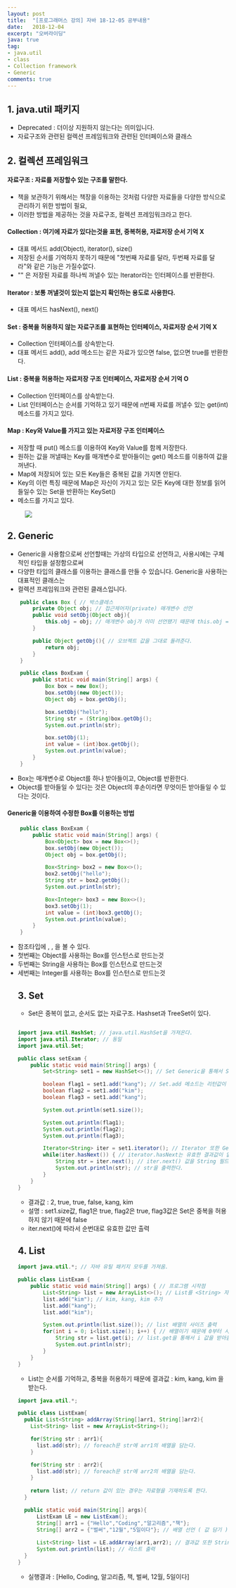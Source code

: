 ```yaml
---
layout: post
title:  "[프로그래머스 강의] 자바 18-12-05 공부내용"
date:   2018-12-04
excerpt: "오버라이딩"
java: true
tag:
- java.util
- class
- Collection framework
- Generic
comments: true
---
```


## 1. java.util 패키지

* Deprecated : 더이상 지원하지 않는다는 의미입니다.
* 자료구조와 관련된 컬렉션 프레임워크와 관련된 인터페이스와 클래스

## 2. 컬렉션 프레임워크

#### 자료구조 : 자료를 저장할수 있는 구조를 말한다.
  * 책을 보관하기 위해서는 책장을 이용하는 것처럼 다양한 자료들을 다양한 방식으로 관리하기 위한 방법이 필요,
  * 이러한 방법을 제공하는 것을 자료구조, 컬렉션 프레임워크라고 한다.

#### Collection : 여기에 자료가 있다는것을 표현, 중복허용, 자료저장 순서 기억 X
  * 대표 메서드 add(Object), iterator(), size() 
  * 저장된 순서를 기억하지 못하기 때문에 "첫번째 자료를 달라, 두번째 자료를 달라"와 같은 기능은 가질수없다.
  * "" 은 저장된 자료를 하나씩 꺼낼수 있는 Iterator라는 인터페이스를 반환한다.

#### Iterator : 보통 꺼낼것이 있는지 없는지 확인하는 용도로 사용한다.
  * 대표 메서드 hasNext(), next()

#### Set : 중복을 허용하지 않는 자료구조를 표현하는 인터페이스, 자료저장 순서 기억 X
  * Collection 인터페이스를 상속받는다.
  * 대표 메서드 add(), add 메소드는 같은 자료가 있으면 false, 없으면 true를 반환한다.

#### List : 중복을 허용하는 자료저장 구조 인터페이스, 자료저장 순서 기억 O
  * Collection 인터페이스를 상속받는다.
  * List 인터페이스는 순서를 기억하고 있기 때문에 n번째 자료를 꺼낼수 있는 get(int) 메소드를 가지고 있다.

#### Map : Key와 Value를 가지고 있는 자료저장 구조 인터페이스
  * 저장할 때 put() 메소드를 이용하여 Key와 Value를 함께 저장한다.
  * 원하는 값을 꺼낼때는 Key를 매개변수로 받아들이는 get() 메소드를 이용하여 값을 꺼낸다.
  * Map에 저장되어 있는 모든 Key들은 중복된 값을 가지면 안된다.
  * Key의 이런 특징 때문에 Map은 자신이 가지고 있는 모든 Key에 대한 정보를 읽어들일수 있는 Set을 반환하는 KeySet() 
  * 메소드를 가지고 있다.

<figure>
    <a href="/assets/img/collection_framework.png"><img src="/assets/img/collection_framework.png"></a>
</figure>

## 2. Generic 

* Generic을 사용함으로써 선언할때는 가상의 타입으로 선언하고, 사용시에는 구체적인 타입을 설정함으로써 
* 다양한 타입의 클래스를 이용하는 클래스를 만들 수 있습니다. Generic을 사용하는 대표적인 클래스는 
* 컬렉션 프레임워크와 관련된 클래스입니다.

```java
    public class Box { // 박스클레스
        private Object obj; // 접근제어자(private) 매개변수 선언
        public void setObj(Object obj){
            this.obj = obj; // 매개변수 obj가 이미 선언됐기 때문에 this.obj = obj라고 적음. 
        }

        public Object getObj(){ // 오브젝트 값을 그대로 돌려준다.
            return obj;
        }
    }

    public class BoxExam {
        public static void main(String[] args) {
            Box box = new Box();
            box.setObj(new Object());
            Object obj = box.getObj();

            box.setObj("hello");
            String str = (String)box.getObj();
            System.out.println(str);

            box.setObj(1);
            int value = (int)box.getObj();
            System.out.println(value);
        }
    } 
```

* Box는 매개변수로 Object를 하나 받아들이고, Object를 반환한다.
* Object를 받아들일 수 있다는 것은 Object의 후손이라면 무엇이든 받아들일 수 있다는 것이다.

#### Generic을 이용하여 수정한 Box를 이용하는 방법

```java
    public class BoxExam {
        public static void main(String[] args) {
            Box<Object> box = new Box<>();
            box.setObj(new Object());
            Object obj = box.getObj();

            Box<String> box2 = new Box<>();
            box2.setObj("hello");
            String str = box2.getObj();
            System.out.println(str);

            Box<Integer> box3 = new Box<>();
            box3.setObj(1);
            int value = (int)box3.getObj();
            System.out.println(value);
        }
    }

```

* 참조타입에 <Object>, <String>, <Integer>을 볼 수 있다.
* 첫번째는 Object를 사용하는 Box를 인스턴스로 만드는것
* 두번째는 String을 사용하는 Box를 인스턴스로 만드는것
* 세번째는 Integer를 사용하는 Box를 인스턴스로 만드는것

## 3. Set

* Set은 중복이 없고, 순서도 없는 자료구조. Hashset과 TreeSet이 있다.
```java

import java.util.HashSet; // java.util.HashSet을 가져온다.
import java.util.Iterator; // 동일
import java.util.Set;

public class setExam {
    public static void main(String[] args) {
        Set<String> set1 = new HashSet<>(); // Set Generic을 통해서 String으로 받는다.

        boolean flag1 = set1.add("kang"); // Set.add 메소드는 리턴값이 boolean으로 받는다( true or false )
        boolean flag2 = set1.add("kim");
        boolean flag3 = set1.add("kang");

        System.out.println(set1.size()); 

        System.out.println(flag1);
        System.out.println(flag2);
        System.out.println(flag3);

        Iterator<String> iter = set1.iterator(); // Iterator 또한 Generic을 통해 String으로 리턴받는다.
        while(iter.hasNext()) { // iterator.hasNext는 유효한 결과값이 없을때까지 작동한다.
            String str = iter.next(); // iter.next() 값을 String 필드(변수)에 담는다.
            System.out.println(str); // str을 출력한다.
        }
    }
}

```

* 결과값 : 2, true, true, false, kang, kim
* 설명 : set1.size값, flag1은 true, flag2은 true, flag3값은 Set은 중복을 허용하지 않기 때문에 false
* iter.next()에 따라서 순번대로 유효한 값만 출력

## 4. List

```java
import java.util.*; // 자바 유틸 패키지 모두를 가져옴.

public class ListExam {
    public static void main(String[] args) { // 프로그램 시작점
        List<String> list = new ArrayList<>(); // List를 <String> 자료형으로 받는다. 인스턴스 ArrayList 생성(배열)
        list.add("kim"); // kim, kang, kim 추가
        list.add("kang");
        list.add("kim");

        System.out.println(list.size()); // list 배열의 사이즈 출력 
        for(int i = 0; i<list.size(); i++) { // 배열이기 때문에 0부터 시작 
            String str = list.get(i); // list.get을 통해서 i 값을 받아옴 ( 매개변수는 String으로 값을 받아온다. )
            System.out.println(str); 
        }
    }
}
```

* List는 순서를 기억하고, 중복을 허용하기 때문에 결과값 : kim, kang, kim 을 받는다. 

```java
import java.util.*;

public class ListExam{
  public List<String> addArray(String[]arr1, String[]arr2){
    List<String> list = new ArrayList<String>();

    for(String str : arr1){
      list.add(str); // foreach문 str에 arr1의 배열을 담는다.    
    }

    for(String str : arr2){
      list.add(str); // foreach문 str에 arr2의 배열을 담는다.
    }
    
    return list; // return 값이 있는 경우는 자료형을 기재하도록 한다.
  }

  public static void main(String[] args){
      ListExam LE = new ListExam();
      String[] arr1 = {"Hello","Coding","알고리즘","책"}; 
      String[] arr2 = {"벌써","12월","5일이다"}; // 배열 선언 ( 값 담기 )
      
      List<String> list = LE.addArray(arr1,arr2); // 결과값 또한 String 자료형으로 받는다.
      System.out.println(list); // 리스트 출력
  }
}
```
* 실행결과 : [Hello, Coding, 알고리즘, 책, 벌써, 12월, 5일이다]